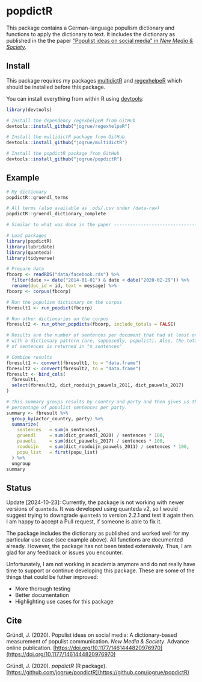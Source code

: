# popdictR

This package contains a German-language populism dictionary and functions to 
apply the dictionary to text. It includes the dictionary as published in the the
paper ["Populist ideas on social media" in _New Media & Society_](https://doi.org/10.1177/1461444820976970).


## Install

This package requires my packages [multidictR](https://github.com/jogrue/multidictR) and
[regexhelpeR](https://github.com/jogrue/regexhelpeR) which should be installed 
before this package.

You can install everything from within R using 
[devtools](https://github.com/hadley/devtools):

```R
library(devtools)

# Install the dependency regexhelpeR from GitHub
devtools::install_github("jogrue/regexhelpeR")

# Install the multidictR package from GitHub
devtools::install_github("jogrue/multidictR")

# Install the popdictR package from GitHub
devtools::install_github("jogrue/popdictR")
```


## Example
 
```R
# My dictionary
popdictR::gruendl_terms

# All terms (also available as .ods/.csv under /data-raw)
popdictR::gruendl_dictionary_complete

# Similar to what was done in the paper ----------------------------------------

# Load packages
library(popdictR)
library(lubridate)
library(quanteda)
library(tidyverse)

# Prepare data
fbcorp <- readRDS("data/facebook.rds") %>%
  filter(date >= date("2014-01-01") & date < date("2020-02-29")) %>%
  rename(doc_id = id, text = message) %>%
fbcorp <- corpus(fbcorp)

# Run the populism dictionary on the corpus
fbresult1 <- run_popdict(fbcorp)

# Run other dictionaries on the corpus
fbresult2 <- run_other_popdicts(fbcorp, include_totals = FALSE)

# Results are the number of sentences per document that had at least one match
# with a dictionary pattern (are, supposedly, populist). Also, the total number 
# of sentences is returned in "n_sentences"

# Combine results
fbresult1 <- convert(fbresult1, to = "data.frame")
fbresult2 <- convert(fbresult2, to = "data.frame")
fbresult <- bind_cols(
  fbresult1,
  select(fbresult2, dict_rooduijn_pauwels_2011, dict_pauwels_2017)
)

# This summary groups results by country and party and then gives us the
# percentage of populist sentences per party.
summary <- fbresult %>%
  group_by(actor_country, party) %>%
  summarize(
    sentences   = sum(n_sentences),
    gruendl     = sum(dict_gruendl_2020) / sentences * 100,
    pauwels     = sum(dict_pauwels_2017) / sentences * 100,
    rooduijn    = sum(dict_rooduijn_pauwels_2011) / sentences * 100,
    popu_list   = first(popu_list)
  ) %>%
  ungroup
summary
```


## Status

Update [2024-10-23]: Currently, the package is not working with newer versions 
of `quanteda`. It was developed using quanteda v2, so I would suggest trying 
to downgrade `quanteda` to version 2.2.1 and test it again then. I am happy to 
accept a Pull request, if someone is able to fix it.

The package includes the dictionary as published and worked well for my 
particular use case (see example above). All functions are documented already.
However, the package has not been tested extensively. Thus, I am glad for any 
feedback or issues you encounter.

Unfortunately, I am not working in academia anymore and do not really have
time to support or continue developing this package. These are some of the 
things that could be futher improved:

* More thorough testing
* Better documentation
* Highlighting use cases for this package


## Cite

Gründl, J. (2020). Populist ideas on social media: A dictionary-based 
measurement of populist communication. _New Media & Society_. Advance online 
publication. 
[https://doi.org/10.1177/1461444820976970](https://doi.org/10.1177/1461444820976970)

Gründl, J. (2020). _popdictR_ (R package). 
[https://github.com/jogrue/popdictR](https://github.com/jogrue/popdictR)
